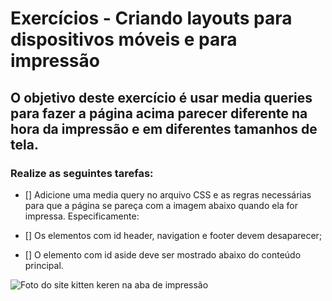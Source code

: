 # Exercícios - Criando layouts para dispositivos móveis e para impressão

## O objetivo deste exercício é usar media queries para fazer a página acima parecer diferente na hora da impressão e em diferentes tamanhos de tela.

### Realize as seguintes tarefas:

- [] Adicione uma media query no arquivo CSS e as regras necessárias para que a página se pareça com a imagem abaixo quando ela for impressa. Especificamente:

- [] Os elementos com id header, navigation e footer devem desaparecer;

- [] O elemento com id aside deve ser mostrado abaixo do conteúdo principal.

<img src='https://content-assets.betrybe.com/prod/Visualiza%C3%A7%C3%A3o%20da%20p%C3%A1gina%20antes%20da%20impress%C3%A3o.png' alt='Foto do site kitten keren na aba de impressão'>